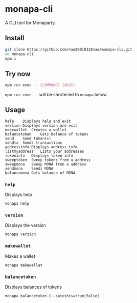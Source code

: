 # monapa-cli
A CLI tool for Monaparty.

## Install

```bash
git clone https://github.com/nao20010128nao/monapa-cli.git
cd monapa-cli
npm i
```

## Try now

```bash
npm run exec -- [COMMAND] [ARGS]
```

`npm run exec --` will be shortened to `monapa` below.

## Usage

```
help	Displays help and exit
version	Displays version and exit
makewallet	Creates a wallet
balancetoken	Gets balance of tokens
send	Send token(s)
sendtx	Sends transactions
addressinfo	Displays address info
listmyaddress	Lists your addresses
tokeninfo	Displays token info
sweeptoken	Sweep tokens from a address
sweepmona	Sweep MONA from a address
sendmona	Sends MONA
balancemona	Gets balance of MONA
```

### `help`
Displays help

```
monapa help
```

### `version`
Displays the version

```
monapa version
```

### `makewallet`
Makes a wallet

```
monapa makewallet
```

### `balancetoken`
Displays balances of tokens

```
monapa balancetoken [--satoshis=true|false]
```
